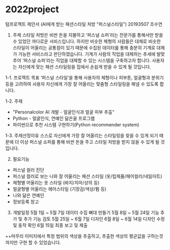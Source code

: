 # 2022project

텀프로젝트 제안서
(AI에게 받는 패션스타일 처방 “퍼스널스타일”)
20193507 조수연



1. 주제
스타일 처방은 비싼 돈을 지불하고 ‘퍼스널 쇼퍼’라는 전문가를 통해서만 받을 수 있었던 까다로운 서비스입니다. 하지만 비슷한 체형의 사람들은 대체로 비슷한 스타일이 어울리는 공통점이 있기 때문에 수집된 데이터를 통해 충분히 기계로 대체가 가능한 서비스라고 판단하였습니다. 
기계가 사람의 직업을 대체하는 추세에 발맞추어 ‘퍼스널 쇼퍼’라는 직업을 대체할 수 있는 시스템을 구축하고자 합니다. 사용자는 자신에게 맞는 패션 스타일링을 집에서 손쉽게 받을 수 있게 될 것입니다.


1-1. 프로젝트 목표
‘퍼스널 스타일’을 통해 사용자의 체형이나 피부톤, 얼굴형과 분위기 등을 고려하여 사용자 자신에게 가장 잘 어울리는 맞춤형 스타일링을 해낼 수 있도록 합니다.


1-2. 주제
- "Personalcolor AI 개발 - 얼굴인식과 얼굴 피부 추출"
- Python - 얼굴인식, 연예인 닮은꼴 프로그램
- 파이썬으로 추천 시스템 구현하기(Python recommender system)


1-3. 주제선정이유
스스로 자신에게 가장 잘 어울리는 스타일링을 찾을 수 있게 되기 때문에 더 이상 퍼스널 쇼퍼를 통해 비싼 돈을 주고 스타일 처방을 받지 않을 수 있게 될 것입니다.



2. 필요기능
- 퍼스널 컬러 진단
- 퍼스널 컬러로 보는 나와 잘 어울리는 패션 스타일 (옷/립제품/헤어컬러/네일아트)
- 체형별 어울리는 옷 스타일 (바지/치마/상의 등)
- 얼굴형별 어울리는 헤어스타일 (기장감/색상/펌 등)
- 나와 닮은 연예인
- 정보등록 창고   



3. 개발일정
5월 1일 ~ 5월 7일 데이터 수집 뼈대 만들기
5월 8일 ~ 5월 24일 기능 추가 및 추가 기능 검토
5월 25일 ~ 6월 7일 디자인
6월 8일 ~ 6월 14일 디자인 수정 및 동작 확인 
6월 15일 최종 보고 및 제출




++마무리
이미지에서 특정 범위의 색상을 추출하고, 추출한 색상의 평균값을 구하는것 까지만 구현 할 수 있었습니다.
